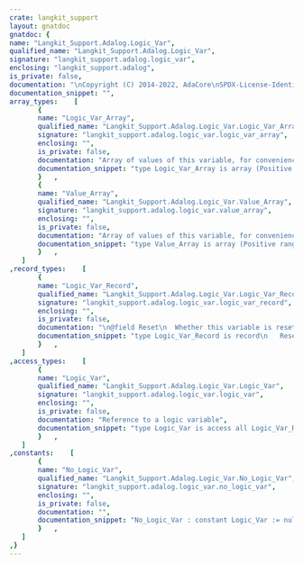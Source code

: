 ```yaml
---
crate: langkit_support
layout: gnatdoc
gnatdoc: {
name: "Langkit_Support.Adalog.Logic_Var",
qualified_name: "Langkit_Support.Adalog.Logic_Var",
signature: "langkit_support.adalog.logic_var",
enclosing: "langkit_support.adalog",
is_private: false,
documentation: "\nCopyright (C) 2014-2022, AdaCore\nSPDX-License-Identifier: Apache-2.0\n\n@formal Value_Type\n  Type of the values associated to variables, assumed to have by-reference\n  semantics.\n@formal Inc_Ref\n@formal Dec_Ref\n  Associated ref-counting primitives\n@formal Value_Image\n  Image of values, for debugging purposes",
documentation_snippet: "",
array_types:    [
       {
       name: "Logic_Var_Array",
       qualified_name: "Langkit_Support.Adalog.Logic_Var.Logic_Var_Array",
       signature: "langkit_support.adalog.logic_var.logic_var_array",
       enclosing: "",
       is_private: false,
       documentation: "Array of values of this variable, for convenience. To be used in other\ngeneric packages taking a formal Logic_Var package as argument.",
       documentation_snippet: "type Logic_Var_Array is array (Positive range <>) of Logic_Var;",
       }   ,
       {
       name: "Value_Array",
       qualified_name: "Langkit_Support.Adalog.Logic_Var.Value_Array",
       signature: "langkit_support.adalog.logic_var.value_array",
       enclosing: "",
       is_private: false,
       documentation: "Array of values of this variable, for convenience. To be used in other\ngeneric packages taking a formal Logic_Var package as argument.",
       documentation_snippet: "type Value_Array is array (Positive range <>) of Value_Type;",
       }   ,
   ]
,record_types:    [
       {
       name: "Logic_Var_Record",
       qualified_name: "Langkit_Support.Adalog.Logic_Var.Logic_Var_Record",
       signature: "langkit_support.adalog.logic_var.logic_var_record",
       enclosing: "",
       is_private: false,
       documentation: "\n@field Reset\n  Whether this variable is reset, i.e. whether it has no value\n@field Value\n  The value of this logic variable, when it is set (see the ``Reset``\n  component).\n@field Dbg_Name\n  Access to a string representing the name of this variable, for\n  debugging purposes.\n@field Id\n@field Aliased_To",
       documentation_snippet: "type Logic_Var_Record is record\n   Reset : Boolean := True;\n   Value : Value_Type;\n   Dbg_Name : String_Access;\n   Id : Natural := 0;\n   Aliased_To : Logic_Var := null;\nend record;",
       }   ,
   ]
,access_types:    [
       {
       name: "Logic_Var",
       qualified_name: "Langkit_Support.Adalog.Logic_Var.Logic_Var",
       signature: "langkit_support.adalog.logic_var.logic_var",
       enclosing: "",
       is_private: false,
       documentation: "Reference to a logic variable",
       documentation_snippet: "type Logic_Var is access all Logic_Var_Record;",
       }   ,
   ]
,constants:    [
       {
       name: "No_Logic_Var",
       qualified_name: "Langkit_Support.Adalog.Logic_Var.No_Logic_Var",
       signature: "langkit_support.adalog.logic_var.no_logic_var",
       enclosing: "",
       is_private: false,
       documentation: "",
       documentation_snippet: "No_Logic_Var : constant Logic_Var := null;",
       }   ,
   ]
,}
---
```

